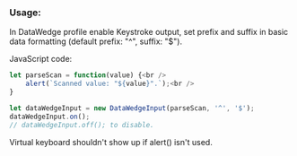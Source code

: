 ### Usage:
In DataWedge profile enable Keystroke output, set prefix and suffix in basic data formatting (default prefix: "^", suffix: "$"). 

JavaScript code:
```javascript
let parseScan = function(value) {<br />
    alert(`Scanned value: "${value}".`);<br />
}

let dataWedgeInput = new DataWedgeInput(parseScan, '^', '$');
dataWedgeInput.on();
// dataWedgeInput.off(); to disable.
```
Virtual keyboard shouldn't show up if alert() isn't used.
